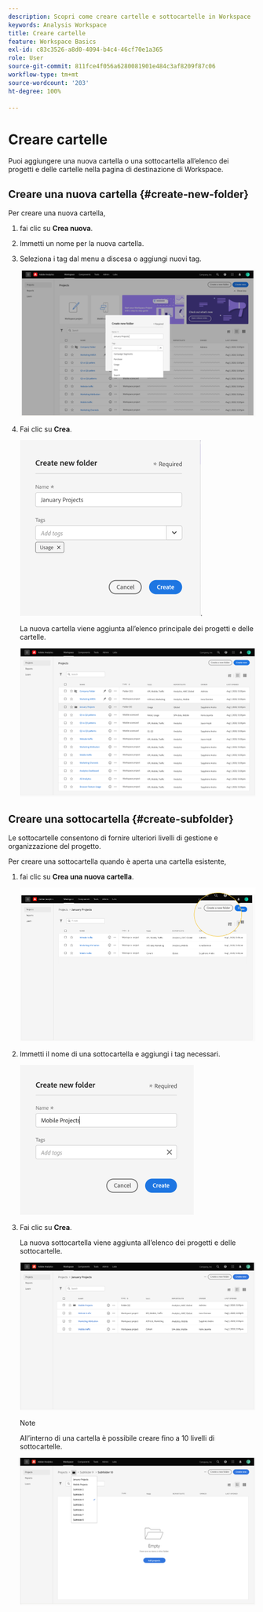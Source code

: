 ```yaml
---
description: Scopri come creare cartelle e sottocartelle in Workspace
keywords: Analysis Workspace
title: Creare cartelle
feature: Workspace Basics
exl-id: c83c3526-a8d0-4094-b4c4-46cf70e1a365
role: User
source-git-commit: 811fce4f056a6280081901e484c3af8209f87c06
workflow-type: tm+mt
source-wordcount: '203'
ht-degree: 100%

---
```


# Creare cartelle

Puoi aggiungere una nuova cartella o una sottocartella all’elenco dei progetti e delle cartelle nella pagina di destinazione di Workspace.

## Creare una nuova cartella {#create-new-folder}

Per creare una nuova cartella,

1. fai clic su **Crea nuova**.

1. Immetti un nome per la nuova cartella.

1. Seleziona i tag dal menu a discesa o aggiungi nuovi tag.

   ![Finestra Crea nuova cartella che mostra il nome della nuova cartella e l’elenco dei tag disponibili.](/help/analysis-workspace/build-workspace-project/assets/select-tags.png)

1. Fai clic su **Crea**.

   ![Fai clic su Crea](/help/analysis-workspace/build-workspace-project/assets/create.png).

   La nuova cartella viene aggiunta all’elenco principale dei progetti e delle cartelle.

   ![Pagina di destinazione Progetti che mostra l’elenco aggiornato dei progetti e delle cartelle.](/help/analysis-workspace/build-workspace-project/assets/create-new-listed.png)

## Creare una sottocartella {#create-subfolder}

Le sottocartelle consentono di fornire ulteriori livelli di gestione e organizzazione del progetto.

Per creare una sottocartella quando è aperta una cartella esistente,

1. fai clic su **Crea una nuova cartella**.

   ![Fai clic su Crea nuova cartella](/help/analysis-workspace/build-workspace-project/assets/create-subfolder2.png)

1. Immetti il nome di una sottocartella e aggiungi i tag necessari.

   ![Finestra Crea nuova cartella con il nuovo nome e il campo Tag.](/help/analysis-workspace/build-workspace-project/assets/create-subfolder-name.png)

1. Fai clic su **Crea**.

   La nuova sottocartella viene aggiunta all’elenco dei progetti e delle sottocartelle.

   ![Fai clic su Crea.](/help/analysis-workspace/build-workspace-project/assets/create-subfolder-added.png)

   >[!NOTE]
   >
   >All’interno di una cartella è possibile creare fino a 10 livelli di sottocartelle.

   ![Nell’elenco a discesa delle cartelle vengono visualizzate tutte le sottocartelle all’interno della cartella.](/help/analysis-workspace/build-workspace-project/assets/create-subfolder-limit.png)
